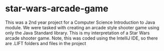 # star-wars-arcade-game

This was a 2nd year project for a Computer Science Introduction to Java module. We were tasked with creating an arcade style shooter game using only the Java Standard library.
This is my interpretation of a Star Wars arcade shooter game. Note, this was coded using the IntelliJ IDE, so there are .LIFT folders and files in the project
